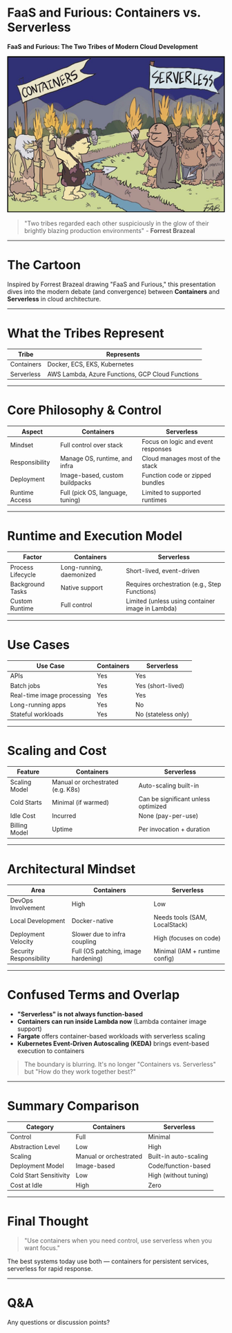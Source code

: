 # FaaS and Furious: Containers vs. Serverless

**FaaS and Furious: The Two Tribes of Modern Cloud Development**

![FaaS and Furious](./meme.png)

> "Two tribes regarded each other suspiciously in the glow of their brightly blazing production environments" - **Forrest Brazeal**

---

# The Cartoon

Inspired by Forrest Brazeal drawing "FaaS and Furious," this presentation dives into the modern debate (and convergence) between **Containers** and **Serverless** in cloud architecture.

---

# What the Tribes Represent

| Tribe      | Represents                                       |
| ---------- | ------------------------------------------------ |
| Containers | Docker, ECS, EKS, Kubernetes                     |
| Serverless | AWS Lambda, Azure Functions, GCP Cloud Functions |

---

# Core Philosophy & Control

| Aspect         | Containers                       | Serverless                         |
| -------------- | -------------------------------- | ---------------------------------- |
| Mindset        | Full control over stack          | Focus on logic and event responses |
| Responsibility | Manage OS, runtime, and infra    | Cloud manages most of the stack    |
| Deployment     | Image-based, custom buildpacks   | Function code or zipped bundles    |
| Runtime Access | Full (pick OS, language, tuning) | Limited to supported runtimes      |

---

# Runtime and Execution Model

| Factor            | Containers               | Serverless                                       |
| ----------------- | ------------------------ | ------------------------------------------------ |
| Process Lifecycle | Long-running, daemonized | Short-lived, event-driven                        |
| Background Tasks  | Native support           | Requires orchestration (e.g., Step Functions)    |
| Custom Runtime    | Full control             | Limited (unless using container image in Lambda) |

---

# Use Cases

| Use Case                   | Containers | Serverless          |
| -------------------------- | ---------- | ------------------- |
| APIs                       | Yes        | Yes                 |
| Batch jobs                 | Yes        | Yes (short-lived)   |
| Real-time image processing | Yes        | Yes                 |
| Long-running apps          | Yes        | No                  |
| Stateful workloads         | Yes        | No (stateless only) |

---

# Scaling and Cost

| Feature       | Containers                        | Serverless                          |
| ------------- | --------------------------------- | ----------------------------------- |
| Scaling Model | Manual or orchestrated (e.g. K8s) | Auto-scaling built-in               |
| Cold Starts   | Minimal (if warmed)               | Can be significant unless optimized |
| Idle Cost     | Incurred                          | None (pay-per-use)                  |
| Billing Model | Uptime                            | Per invocation + duration           |

---

# Architectural Mindset

| Area                    | Containers                          | Serverless                     |
| ----------------------- | ----------------------------------- | ------------------------------ |
| DevOps Involvement      | High                                | Low                            |
| Local Development       | Docker-native                       | Needs tools (SAM, LocalStack)  |
| Deployment Velocity     | Slower due to infra coupling        | High (focuses on code)         |
| Security Responsibility | Full (OS patching, image hardening) | Minimal (IAM + runtime config) |

---

# Confused Terms and Overlap

- **"Serverless" is not always function-based**
- **Containers can run inside Lambda now** (Lambda container image support)
- **Fargate** offers container-based workloads with serverless scaling
- **Kubernetes Event-Driven Autoscaling (KEDA)** brings event-based execution to containers

> The boundary is blurring. It's no longer "Containers vs. Serverless" but "How do they work together best?"

---

# Summary Comparison

| Category               | Containers             | Serverless            |
| ---------------------- | ---------------------- | --------------------- |
| Control                | Full                   | Minimal               |
| Abstraction Level      | Low                    | High                  |
| Scaling                | Manual or orchestrated | Built-in auto-scaling |
| Deployment Model       | Image-based            | Code/function-based   |
| Cold Start Sensitivity | Low                    | High (without tuning) |
| Cost at Idle           | High                   | Zero                  |

---

# Final Thought

> "Use containers when you need control, use serverless when you want focus."

The best systems today use both — containers for persistent services, serverless for rapid response.

---

# Q&A

Any questions or discussion points?
